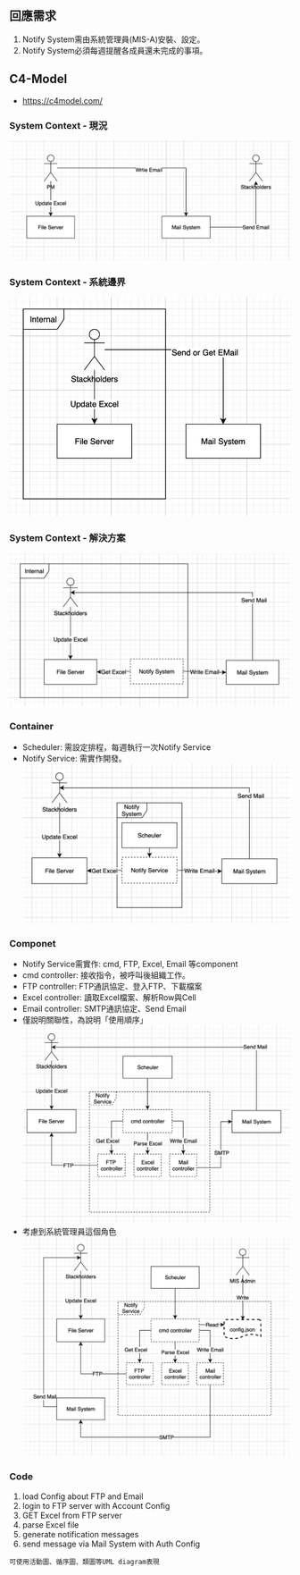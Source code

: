 ## 回應需求
1. Notify System需由系統管理員(MIS-A)安裝、設定。
2. Notify System必須每週提醒各成員還未完成的事項。

## C4-Model
* https://c4model.com/

### System Context - 現況
![Context](./context-now-1.png)

### System Context - 系統邊界
![Context](./context-now-2.png)

### System Context - 解決方案
![Context](./context-solution.png)

### Container 
* Scheduler: 需設定排程，每週執行一次Notify Service
* Notify Service: 需實作開發。
![Container](./container.png)

### Componet 
* Notify Service需實作: cmd, FTP, Excel, Email 等component
* cmd controller: 接收指令，被呼叫後組織工作。
* FTP controller: FTP通訊協定、登入FTP、下載檔案
* Excel controller: 讀取Excel檔案、解析Row與Cell
* Email controller:  SMTP通訊協定、Send Email
* 僅說明關聯性，為說明「使用順序」
![Componet](./component-1.png)
* 考慮到系統管理員這個角色
![Componet](./component-2.png)

### Code 
1. load Config about FTP and Email
2. login to FTP server with Account Config
3. GET Excel from FTP server
4. parse Excel file
5. generate notification messages
6. send message via Mail System with Auth Config
```
可使用活動圖、循序圖、類圖等UML diagram表現
```

